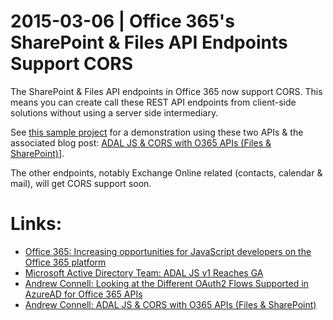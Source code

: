 2015-03-06 | Office 365's SharePoint & Files API Endpoints Support CORS
===

The SharePoint & Files API endpoints in Office 365 now support CORS. This means you can create call these REST API endpoints from client-side solutions without using a server side intermediary.

See [this sample project](https://github.com/andrewconnell/sp-o365-rest/tree/master/adal-cors-client) for a demonstration using these two APIs & the associated blog post: [ADAL JS & CORS with O365 APIs (Files & SharePoint)](http://www.andrewconnell.com/blog/adal-js-cors-with-o365-apis-files-sharepoint)].

The other endpoints, notably Exchange Online related (contacts, calendar & mail), will get CORS support soon.

Links:
======
- [Office 365: Increasing opportunities for JavaScript developers on the Office 365 platform](http://blogs.office.com/2015/03/06/increasing-opportunities-javascript-developers-office-365-platform/)
- [Microsoft Active Directory Team: ADAL JS v1 Reaches GA](http://blogs.technet.com/b/ad/archive/2015/02/19/adal-javascript-v1-reaches-ga.aspx)
- [Andrew Connell: Looking at the Different OAuth2 Flows Supported in AzureAD for Office 365 APIs](http://www.andrewconnell.com/blog/looking-at-the-different-oauth2-flows-supported-in-azuread-for-office-365-apis)
- [Andrew Connell: ADAL JS & CORS with O365 APIs (Files & SharePoint)](http://www.andrewconnell.com/blog/adal-js-cors-with-o365-apis-files-sharepoint)